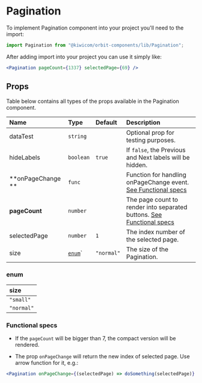 # Pagination
To implement Pagination component into your project you'll need to the import:
```jsx
import Pagination from "@kiwicom/orbit-components/lib/Pagination";
```

After adding import into your project you can use it simply like:
```jsx
<Pagination pageCount={1337} selectedPage={69} />
```
## Props
Table below contains all types of the props available in the Pagination component.

| Name              | Type              | Default         | Description                      |
| :---------------- | :---------------- | :-------------- | :------------------------------- |
| dataTest          | `string`          |                 | Optional prop for testing purposes.
| hideLabels        | `boolean`         | `true`          | If `false`, the Previous and Next labels will be hidden.
| **onPageChange ** | `func`            |                 | Function for handling onPageChange event. [See Functional specs](#functional-specs)
| **pageCount**     | `number`          |                 | The page count to render into separated buttons. [See Functional specs](#functional-specs)
| selectedPage      | `number`          | `1`             | The index number of the selected page.
| size              | [`enum`](#enum)`  | `"normal"`      | The size of the Pagination.

### enum

| size     |
| :---------- |
| `"small"`   |
| `"normal"`  |

### Functional specs
* If the `pageCount` will be bigger than 7, the compact version will be rendered.

* The prop `onPageChange` will return the new index of selected page. Use arrow function for it, e.g.:
```jsx
<Pagination onPageChange={(selectedPage) => doSomething(selectedPage)} />
```

